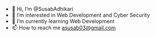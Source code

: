 - 👋 Hi, I’m @SusabAdhikari
- 👀 I’m interested in  Web Development and Cyber Security
- 🌱 I’m currently learning Web Development
- 📫 How to reach me asusab03@gmail.com

<!---
SusabAdhikari/SusabAdhikari is a ✨ special ✨ repository because its `README.md` (this file) appears on your GitHub profile.
You can click the Preview link to take a look at your changes.
--->
